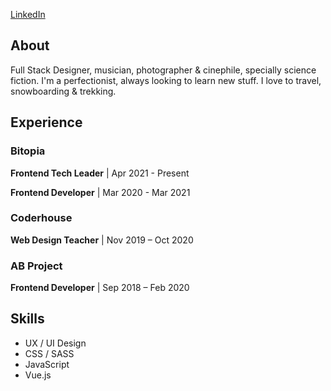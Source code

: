 <a href="https://www.linkedin.com/in/damianothar/">LinkedIn</a>

<h2>About</h1>

<p>
  Full Stack Designer, musician, photographer & cinephile, specially science fiction.
  I'm a perfectionist, always looking to learn new stuff.
  I love to travel, snowboarding & trekking.
</p>

<h2>Experience</h1>

<h3>Bitopia</h3>
<p><strong>Frontend Tech Leader</strong> | Apr 2021 - Present</p>
<p><strong>Frontend Developer</strong> | Mar 2020 - Mar 2021</p>

<h3>Coderhouse</h3>
<p><strong>Web Design Teacher</strong> | Nov 2019 – Oct 2020</p>

<h3>AB Project</h3>
<p><strong>Frontend Developer</strong> | Sep 2018 – Feb 2020</p>

<h2>Skills</h2>
<ul>
  <li>UX / UI Design</li>
  <li>CSS / SASS</li>
  <li>JavaScript</li>
  <li>Vue.js</li>
<ul>
